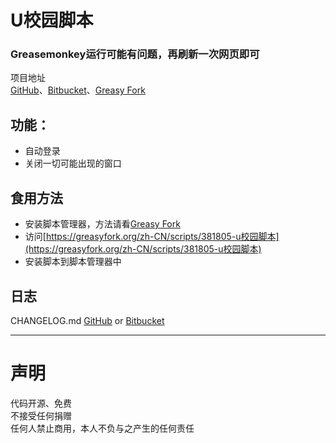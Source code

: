 # U校园脚本  
### Greasemonkey运行可能有问题，再刷新一次网页即可
项目地址  
[GitHub](https://github.com/Brush-JIM/UXiaoYuan-Unipus)、[Bitbucket](https://bitbucket.org/Brush-JIM/uxiaoyuan-unipus/)、[Greasy Fork](https://greasyfork.org/zh-CN/scripts/381805-u校园脚本)  

## 功能：
* 自动登录
* 关闭一切可能出现的窗口
  
## 食用方法
* 安装脚本管理器，方法请看[Greasy Fork](https://greasyfork.org/zh-CN)
* 访问[https://greasyfork.org/zh-CN/scripts/381805-u校园脚本](https://greasyfork.org/zh-CN/scripts/381805-u校园脚本)  
* 安装脚本到脚本管理器中  

## 日志
CHANGELOG.md [GitHub](https://github.com/Brush-JIM/UXiaoYuan-Unipus/blob/master/CHANGELOG.md) or [Bitbucket](https://bitbucket.org/Brush-JIM/uxiaoyuan-unipus/src/master/CHANGELOG.md?fileviewer=file-view-default)  

---
# 声明
代码开源、免费  
不接受任何捐赠  
任何人禁止商用，本人不负与之产生的任何责任  
